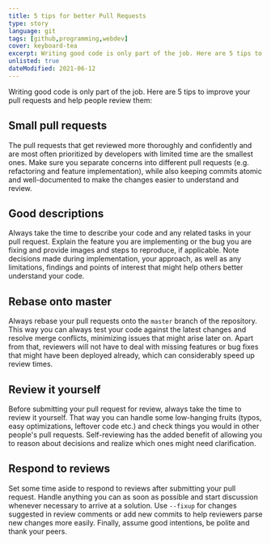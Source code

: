 ```yaml
---
title: 5 tips for better Pull Requests
type: story
language: git
tags: [github,programming,webdev]
cover: keyboard-tea
excerpt: Writing good code is only part of the job. Here are 5 tips to improve your pull requests and help people review them.
unlisted: true
dateModified: 2021-06-12
---
```


Writing good code is only part of the job. Here are 5 tips to improve your pull requests and help people review them:

## Small pull requests

The pull requests that get reviewed more thoroughly and confidently and are most often prioritized by developers with limited time are the smallest ones. Make sure you separate concerns into different pull requests (e.g. refactoring and feature implementation), while also keeping commits atomic and well-documented to make the changes easier to understand and review.

## Good descriptions

Always take the time to describe your code and any related tasks in your pull request. Explain the feature you are implementing or the bug you are fixing and provide images and steps to reproduce, if applicable. Note decisions made during implementation, your approach, as well as any limitations, findings and points of interest that might help others better understand your code.

## Rebase onto master

Always rebase your pull requests onto the `master` branch of the repository. This way you can always test your code against the latest changes and resolve merge conflicts, minimizing issues that might arise later on. Apart from that, reviewers will not have to deal with missing features or bug fixes that might have been deployed already, which can considerably speed up review times.

## Review it yourself

Before submitting your pull request for review, always take the time to review it yourself. That way you can handle some low-hanging fruits (typos, easy optimizations, leftover code etc.) and check things you would in other people's pull requests. Self-reviewing has the added benefit of allowing you to reason about decisions and realize which ones might need clarification.

## Respond to reviews

Set some time aside to respond to reviews after submitting your pull request. Handle anything you can as soon as possible and start discussion whenever necessary to arrive at a solution. Use `--fixup` for changes suggested in review comments or add new commits to help reviewers parse new changes more easily. Finally, assume good intentions, be polite and thank your peers.
